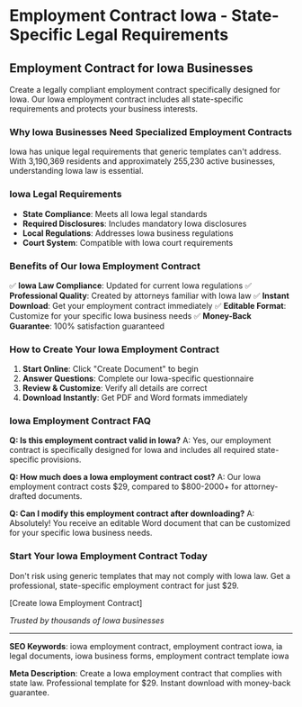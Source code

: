 # Employment Contract Iowa - State-Specific Legal Requirements

## Employment Contract for Iowa Businesses

Create a legally compliant employment contract specifically designed for Iowa. Our Iowa employment contract includes all state-specific requirements and protects your business interests.

### Why Iowa Businesses Need Specialized Employment Contracts

Iowa has unique legal requirements that generic templates can't address. With 3,190,369 residents and approximately 255,230 active businesses, understanding Iowa law is essential.

### Iowa Legal Requirements

- **State Compliance**: Meets all Iowa legal standards
- **Required Disclosures**: Includes mandatory Iowa disclosures
- **Local Regulations**: Addresses Iowa business regulations
- **Court System**: Compatible with Iowa court requirements

### Benefits of Our Iowa Employment Contract

✅ **Iowa Law Compliance**: Updated for current Iowa regulations
✅ **Professional Quality**: Created by attorneys familiar with Iowa law
✅ **Instant Download**: Get your employment contract immediately
✅ **Editable Format**: Customize for your specific Iowa business needs
✅ **Money-Back Guarantee**: 100% satisfaction guaranteed

### How to Create Your Iowa Employment Contract

1. **Start Online**: Click "Create Document" to begin
2. **Answer Questions**: Complete our Iowa-specific questionnaire
3. **Review & Customize**: Verify all details are correct
4. **Download Instantly**: Get PDF and Word formats immediately

### Iowa Employment Contract FAQ

**Q: Is this employment contract valid in Iowa?**
A: Yes, our employment contract is specifically designed for Iowa and includes all required state-specific provisions.

**Q: How much does a Iowa employment contract cost?**
A: Our Iowa employment contract costs $29, compared to $800-2000+ for attorney-drafted documents.

**Q: Can I modify this employment contract after downloading?**
A: Absolutely! You receive an editable Word document that can be customized for your specific Iowa business needs.

### Start Your Iowa Employment Contract Today

Don't risk using generic templates that may not comply with Iowa law. Get a professional, state-specific employment contract for just $29.

[Create Iowa Employment Contract]

*Trusted by thousands of Iowa businesses*

---

**SEO Keywords**: iowa employment contract, employment contract iowa, ia legal documents, iowa business forms, employment contract template iowa

**Meta Description**: Create a Iowa employment contract that complies with state law. Professional template for $29. Instant download with money-back guarantee.
